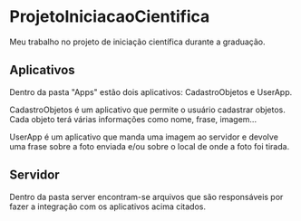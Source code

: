 ProjetoIniciacaoCientifica
================================

Meu trabalho no projeto de iniciação científica durante a graduação.

Aplicativos
-----------

Dentro da pasta "Apps" estão dois aplicativos: CadastroObjetos e UserApp.

CadastroObjetos é um aplicativo que permite o usuário cadastrar objetos. Cada objeto terá várias informações como nome, frase, imagem...

UserApp é um aplicativo que manda uma imagem ao servidor e devolve uma frase sobre a foto enviada e/ou sobre o local de onde a foto foi tirada.

Servidor
--------
Dentro da pasta server encontram-se arquivos que são responsáveis por fazer a integração com os aplicativos acima citados.